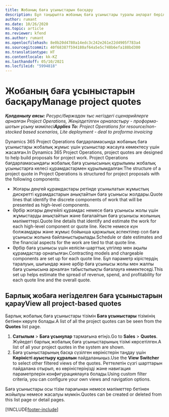 ```yaml
---
title: Жобаның баға ұсыныстарын басқару
description: Бұл тақырыпта жобаның баға ұсыныстары туралы ақпарат берілген.
author: rumant
ms.date: 10/26/2020
ms.topic: article
ms.reviewer: kfend
ms.author: rumant
ms.openlocfilehash: 8e0b20d4780a14edc3c242e261e22d4905f783a4
ms.sourcegitcommit: 40f68387f594180af64a5e5c748b6efa188bd300
ms.translationtype: HT
ms.contentlocale: kk-KZ
ms.lasthandoff: 05/10/2021
ms.locfileid: "5994818"
---
```

# <a name="manage-project-quotes"></a><span data-ttu-id="2b564-103">Жобаның баға ұсыныстарын басқару</span><span class="sxs-lookup"><span data-stu-id="2b564-103">Manage project quotes</span></span>

<span data-ttu-id="2b564-104">_**Қолданылу аясы:** Ресурс/биржадан тыс негіздегі сценарийлерге арналған Project Operations, Жеңілдетілген орналастыру - проформа-шотын ұсыну мәмілесі_</span><span class="sxs-lookup"><span data-stu-id="2b564-104">_**Applies To:** Project Operations for resource/non-stocked based scenarios, Lite deployment - deal to proforma invoicing_</span></span>

<span data-ttu-id="2b564-105">Dynamics 365 Project Operations бағдарламасында жобаның баға ұсыныстары жобалық жұмыс үшін ұсыныстар жасауға көмектесу үшін жасалған.</span><span class="sxs-lookup"><span data-stu-id="2b564-105">In Dynamics 365 Project Operations, project quotes are designed to help build proposals for project work.</span></span> <span data-ttu-id="2b564-106">Project Operations бағдарламасындағы жобалық баға ұсынысының құрылымы жобалық ұсыныстарға келесі құрамдастармен құрылымдалған:</span><span class="sxs-lookup"><span data-stu-id="2b564-106">The structure of a project quote in Project Operations is structured for project proposals with the following components:</span></span>

  - <span data-ttu-id="2b564-107">Жоғары деңгей құрамдастары ретінде ұсынылатын жұмыстың дискретті құрамдастарын анықтайтын баға ұсынысы жолдары.</span><span class="sxs-lookup"><span data-stu-id="2b564-107">Quote lines that identify the discrete components of work that will be presented as high-level components.</span></span>
  - <span data-ttu-id="2b564-108">Әрбір жоғары деңгейлі құрамдас немесе баға ұсынысы жолы үшін жұмыстарды анықтайтын және бағалайтын баға ұсынысы жолының мәліметтері.</span><span class="sxs-lookup"><span data-stu-id="2b564-108">Quote line details that identify and estimate the work for each high-level component or quote line.</span></span> <span data-ttu-id="2b564-109">Кесте немесе күн болжамдары және жұмыс бойынша қаржылық аспектілер сол баға ұсынысы жолына байланыстырылады.</span><span class="sxs-lookup"><span data-stu-id="2b564-109">Schedule or date estimates and the financial aspects for the work are tied to that quote line.</span></span>
  - <span data-ttu-id="2b564-110">Әрбір баға ұсынысы үшін келісім-шарттық үлгілер мен ақылы құрамдастар орнатылған.</span><span class="sxs-lookup"><span data-stu-id="2b564-110">Contracting models and chargeable components are set up for each quote line.</span></span> <span data-ttu-id="2b564-111">Бұл параметр кірістердің таралуын, шығындар және әрбір баға ұсынысы жолы мен жалпы баға ұсынысына арналған табыстылықты бағалауға көмектеседі.</span><span class="sxs-lookup"><span data-stu-id="2b564-111">This set up helps estimate the spread of revenue, spend, and profitability for each quote line and the overall quote.</span></span>

## <a name="view-all-project-based-quotes"></a><span data-ttu-id="2b564-112">Барлық жобаға негізделген баға ұсыныстарын қарау</span><span class="sxs-lookup"><span data-stu-id="2b564-112">View all project-based quotes</span></span>

<span data-ttu-id="2b564-113">Барлық жобалық баға ұсыныстары тізімін **Баға ұсыныстары** тізімінің бетінен көруге болады.</span><span class="sxs-lookup"><span data-stu-id="2b564-113">A list of all the project quotes can be seen from the **Quotes** list page.</span></span> 

1. <span data-ttu-id="2b564-114">**Сатылым** > **Баға ұсынулар** тармағына өтіңіз.</span><span class="sxs-lookup"><span data-stu-id="2b564-114">Go to **Sales** > **Quotes**.</span></span> <span data-ttu-id="2b564-115">Жүйедегі барлық жобалық баға ұсыныстарының тізімі көрсетілген.</span><span class="sxs-lookup"><span data-stu-id="2b564-115">A list of all your project quotes in the system are shown.</span></span> 
2. <span data-ttu-id="2b564-116">Баға ұсыныстарының басқа сүзілген көріністерін таңдау үшін **Көріністі ауыстыру құралын** пайдаланыңыз.</span><span class="sxs-lookup"><span data-stu-id="2b564-116">Use the **View Switcher** to select other filtered views of the quotes.</span></span> <span data-ttu-id="2b564-117">Реттелетін сүзгі шарттарын пайдалана отырып, өз көріністеріңізді және навигация параметрлерін конфигурациялауға болады.</span><span class="sxs-lookup"><span data-stu-id="2b564-117">Using custom filter criteria, you can configure your own views and navigation options.</span></span>

<span data-ttu-id="2b564-118">Баға ұсыныстары осы тізім парағынан немесе мәліметтер бетінен жойылуы немесе жасалуы мүмкін.</span><span class="sxs-lookup"><span data-stu-id="2b564-118">Quotes can be created or deleted from this list page or detail pages.</span></span>


[!INCLUDE[footer-include](../../includes/footer-banner.md)]